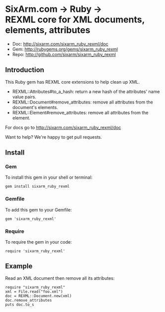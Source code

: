 # SixArm.com → Ruby → <br> REXML core for XML documents, elements, attributes

* Doc: <http://sixarm.com/sixarm_ruby_rexml/doc>  
* Gem: <http://rubygems.org/gems/sixarm_ruby_rexml>
* Repo: <http://github.com/sixarm/sixarm_ruby_rexml>  
<!--header-shut-->


## Introduction

This Ruby gem has REXML core extensions to help clean up XML.

  * REXML::Attributes#to_a_hash: return a new hash of the attributes' name value pairs.
  * REXML::Document#remove_attributes: remove all attributes from the document's elements.
  * REXML::Element#remove_attributes: remove all attributes from the element.

For docs go to <http://sixarm.com/sixarm_ruby_rexml/doc>

Want to help? We're happy to get pull requests.


<!--install-open-->

## Install

### Gem

To install this gem in your shell or terminal:

    gem install sixarm_ruby_rexml

### Gemfile

To add this gem to your Gemfile:

    gem 'sixarm_ruby_rexml'

### Require

To require the gem in your code:

    require 'sixarm_ruby_rexml'

<!--install-shut-->


## Example

Read an XML document then remove all its attributes:

    require "sixarm_ruby_rexml"
    xml = File.read("foo.xml")
    doc = REXML::Document.new(xml)
    doc.remove_attributes
    puts doc.to_s
